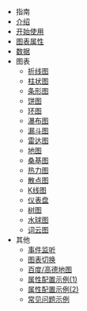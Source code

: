 - 指南
 - [介绍](/)
 - [开始使用](/start)
 - [图表属性](/props)
 - [数据](/data)
- 图表
  - [折线图](/line)
  - [柱状图](/histogram)
  - [条形图](/bar)
  - [饼图](/pie)
  - [环图](/ring)
  - [瀑布图](/waterfall)
  - [漏斗图](/funnel)
  - [雷达图](/radar)
  - [地图](/map)
  - [桑基图](/sankey)
  - [热力图](/heatmap)
  - [散点图](/scatter)
  - [K线图](/candle)
  - [仪表盘](/gauge)
  - [树图](/tree)
  - [水球图](/liquidfill)
  - [词云图](/wordcloud)
- 其他
  - [事件监听](/event)
  - [图表切换](/toggle)
  - [百度/高德地图](/bmap)
  - [属性配置示例(1)](/props-demo1)
  - [属性配置示例(2)](/props-demo2)
  - [常见问题示例](/skill-demo)
